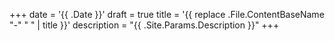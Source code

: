 +++
date = '{{ .Date }}'
draft = true
title = '{{ replace .File.ContentBaseName "-" " " | title }}'
description = "{{ .Site.Params.Description }}"
+++

